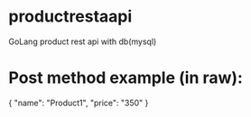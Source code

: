 # productrestaapi
GoLang product rest api with db(mysql)


# Post method example (in raw):
{
	"name": "Product1",
	"price": "350"
}
